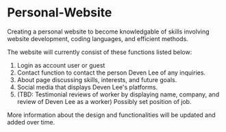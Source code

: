 # Personal-Website
Creating a personal website to become knowledgable of skills involving website development, coding languages, and efficient methods.

The website will currently consist of these functions listed below:
  1. Login as account user or guest
  2. Contact function to contact the person Deven Lee of any inquiries.
  3. About page discussing skills, interests, and future goals.
  4. Social media that displays Deven Lee's platforms.
  5. (TBD: Testimonial reviews of worker by displaying name, company, and review of Deven Lee as a worker) Possibly set position of job.

More information about the design and functionalities will be updated and added over time.
